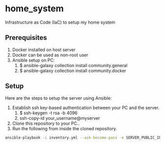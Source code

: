 # home_system
Infrastructure as Code (IaC) to setup my home system

## Prerequisites

1. Docker installed on host server
2. Docker can be used as non-root user
3. Ansible setup on PC:
    1. $ ansible-galaxy collection install community.general
    1. $ ansible-galaxy collection install community.docker

## Setup

Here are the steps to setup the server using Ansible:

1. Establish ssh key-based authentication between your PC and the server.
    1. $ ssh-keygen -t rsa -b 4096
    2. ssh-copy-id your_username@myserver
2. Clone this repository to your PC..
3. Run the following from inside the cloned repository.

```bash
ansible-playbook -i inventory.yml --ask-become-pass -e SERVER_PUBLIC_IP=A.B.C.D -e CLOUDFLARE_API_TOKEN=YOURCLOUDFLAREAPIKEY tasks/main.yml
```
